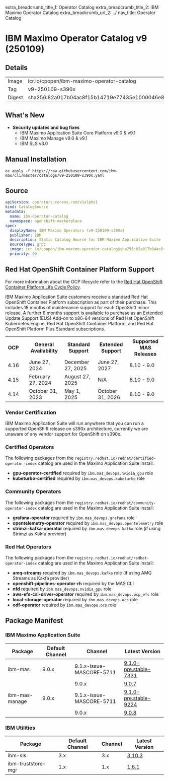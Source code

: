 extra_breadcrumb_title_1: Operator Catalog
extra_breadcrumb_title_2: IBM Maximo Operator Catalog
extra_breadcrumb_url_2: ../
nav_title: Operator Catalog

IBM Maximo Operator Catalog v9 (250109)
===============================================================================

Details
-------------------------------------------------------------------------------
<table>
  <tr><td>Image</td><td>icr.io/cpopen/ibm-maximo-operator-catalog</tr></tr>
  <tr><td>Tag</td><td>v9-250109-s390x</tr></tr>
  <tr><td>Digest</td><td>sha256:82a017b04ac8f15b14719e77435e1000046e8d90c24fa7fce45421f4e289d0fd</tr></tr>
</table>


What's New
-------------------------------------------------------------------------------
- **Security updates and bug fixes**
    - IBM Maximo Application Suite Core Platform v9.0 & v9.1
    - IBM Maximo Manage v9.0 & v9.1
    - IBM SLS v3.0


Manual Installation
-------------------------------------------------------------------------------
`oc apply -f https://raw.githubusercontent.com/ibm-mas/cli/master/catalogs/v9-250109-s390x.yaml`


Source
-------------------------------------------------------------------------------
```yaml
apiVersion: operators.coreos.com/v1alpha1
kind: CatalogSource
metadata:
  name: ibm-operator-catalog
  namespace: openshift-marketplace
spec:
  displayName: IBM Maximo Operators (v9-250109-s390x)
  publisher: IBM
  description: Static Catalog Source for IBM Maximo Application Suite
  sourceType: grpc
  image: icr.io/cpopen/ibm-maximo-operator-catalog@sha256:82a017b04ac8f15b14719e77435e1000046e8d90c24fa7fce45421f4e289d0fd
  priority: 90
```


Red Hat OpenShift Container Platform Support
-------------------------------------------------------------------------------
For more information about the OCP lifecycle refer to the [Red Hat OpenShift Container Platform Life Cycle Policy](https://access.redhat.com/support/policy/updates/openshift/).

IBM Maximo Application Suite customers receive a standard Red Hat OpenShift Container Platform subscription as part of their purchase. This includes 18 months of maintenance support for each OpenShift minor release.  A further 6 months support is available to purchase as an Extended Update Support (EUS) Add-on to x86-64 versions of Red Hat OpenShift Kubernetes Engine, Red Hat OpenShift Container Platform, and Red Hat OpenShift Platform Plus Standard subscriptions.

<table class="compatabilityMatrix">
  <tr>
    <th>OCP</th><td rowspan="4" class="spacer"></td>
    <th>General Availability</th>
    <th>Standard Support</th>
    <th>Extended Support</th>
    <th>Supported MAS Releases</th>
  </tr>
  <tr>
    <td class="firstColumn">4.16</td>
    <td>June 27, 2024</td>
    <td>December 27, 2025</td>
    <td>June 27, 2027</td>
    <td>8.10 - 9.0</td>
  </tr>
  <tr>
    <td class="firstColumn">4.15</td>
    <td>February 27, 2024</td>
    <td>August 27, 2025</td>
    <td>N/A</td>
    <td>8.10 - 9.0</td>
  </tr>
  <tr>
    <td class="firstColumn">4.14</td>
    <td>October 31, 2023</td>
    <td>May 1, 2025</td>
    <td>October 31, 2026</td>
    <td>8.10 - 9.0</td>
  </tr>
</table>

### Vendor Certification
IBM Maximo Application Suite will run anywhere that you can run a supported OpenShift release on s390x architecture, currently we are unaware of any vendor support for OpenShift on s390x.


### Certified Operators
The following packages from the `registry.redhat.io/redhat/certified-operator-index` catalog are used in the Maximo Application Suite install:

- **gpu-operator-certified** required by `ibm.mas_devops.nvidia_gpu` role
- **kubeturbo-certified** required by `ibm.mas_devops.kubeturbo` role


### Community Operators
The following packages from the `registry.redhat.io/redhat/community-operator-index` catalog are used in the Maximo Application Suite install:

- **grafana-operator** required by `ibm.mas_devops.grafana` role
- **opentelemetry-operator** required by `ibm.mas_devops.opentelemetry` role
- **strimzi-kafka-operator** required by `ibm.mas_devops.kafka` role (if using Strimzi as Kakfa provider)


### Red Hat Operators
The following packages from the `registry.redhat.io/redhat/redhat-operator-index` catalog are used in the Maximo Application Suite install:

- **amq-streams** required by `ibm.mas_devops.kafka` role (if using AMQ Streams as Kakfa provider)
- **openshift-pipelines-operator-rh** required by the MAS CLI
- **nfd** required by `ibm.mas_devops.nvidia_gpu` role
- **aws-efs-csi-driver-operator**  required by `ibm.mas_devops.ocp_efs` role
- **local-storage-operator**  required by `ibm.mas_devops.ocs` role
- **odf-operator**  required by `ibm.mas_devops.ocs` role

Package Manifest
-------------------------------------------------------------------------------

### IBM Maximo Application Suite
| Package        | Default Channel   | Channel       | Latest Version                                                            |
|----------------|-------------------|---------------|---------------------------------------------------------------------------|
| ibm-mas        | 9.0.x             | 9.1.x-issue-MASCORE-5711 | [9.1.0-pre.stable-7331](packages/ibm-mas/9.1.0-pre.stable-7331.md)        |
|                |                   | 9.0.x         | [9.0.7](packages/ibm-mas/9.0.7.md)                                        |
| ibm-mas-manage | 9.0.x             | 9.1.x-issue-MASCORE-5711 | [9.1.0-pre.stable-9224](packages/ibm-mas-manage/9.1.0-pre.stable-9224.md) |
|                |                   | 9.0.x         | [9.0.8](packages/ibm-mas-manage/9.0.8.md)                                 |

### IBM Utilities
| Package            | Default Channel   | Channel   | Latest Version                                |
|--------------------|-------------------|-----------|-----------------------------------------------|
| ibm-sls            | 3.x               | 3.x       | [3.10.3](packages/ibm-sls/3.10.3.md)          |
| ibm-truststore-mgr | 1.x               | 1.x       | [1.6.1](packages/ibm-truststore-mgr/1.6.1.md) |
